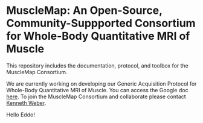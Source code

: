 # MuscleMap: An Open-Source, Community-Suppported Consortium for Whole-Body Quantitative MRI of Muscle

This repository includes the documentation, protocol, and toolbox for the MuscleMap Consortium.

We are currently working on developing our Generic Acquisition Protocol for Whole-Body Quantitative MRI of Muscle. You can access the Google doc [here](https://docs.google.com/document/d/1q7AAnPEr7Rj5gb9d_mLrRnAiav1f32J-RPswvOPk5xE/edit?usp=sharing). To join the MuscleMap Consortium and collaborate please contact [Kenneth Weber](mailto:kenweber@stanford.edu).

Hello Eddo!
